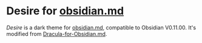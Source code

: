 # Desire for [obsidian.md](https://obsidian.md/)

*Desire* is a dark theme for [obsidian.md](https://obsidian.md/), compatible to Obsidian V0.11.00. It's modified from [Dracula-for-Obsidian.md](https://github.com/jarodise/Dracula-for-Obsidian.md).